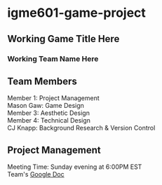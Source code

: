 # igme601-game-project
## Working Game Title Here
### Working Team Name Here

## Team Members
Member 1: Project Management<br/>
Mason Gaw: Game Design<br/>
Member 3: Aesthetic Design<br/>
Member 4: Technical Design<br/>
CJ Knapp: Background Research & Version Control

## Project Management
Meeting Time: Sunday evening at 6:00PM EST<br/>
Team's [Google Doc](https://docs.google.com/document/d/1DPtJAXFNrfoZJ-WN5ZuO3_sxmHBRxttJhSyoVa52jJk/edit?usp=sharing)